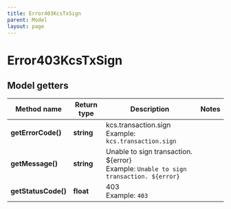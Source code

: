 ```yaml
---
title: Error403KcsTxSign
parent: Model
layout: page
---
```


# Error403KcsTxSign

## Model getters

Method name | Return type | Description | Notes
------------ | ------------- | ------------- | -------------
**getErrorCode()** | **string** | kcs.transaction.sign <br>Example: `kcs.transaction.sign` |
**getMessage()** | **string** | Unable to sign transaction. ${error} <br>Example: `Unable to sign transaction. ${error}` |
**getStatusCode()** | **float** | 403 <br>Example: `403` |

